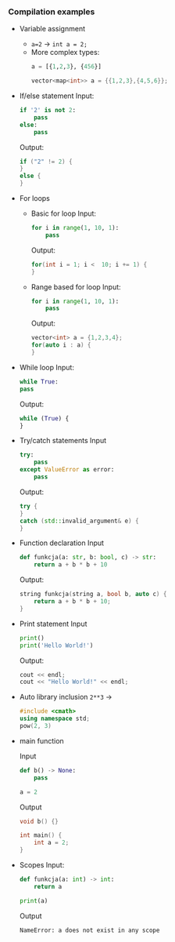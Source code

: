 ### Compilation examples
- Variable assignment
    - `a=2` -> `int a = 2;`
    - More complex types:   
        ```python
        a = [{1,2,3}, {456}]
        ```
        ```c++
        vector<map<int>> a = {{1,2,3},{4,5,6}};
        ```

- If/else statement
    Input:
    ```python
    if '2' is not 2:
        pass
    else:
        pass
    ```
    Output:
    ```c++
    if ("2" != 2) {
    }
    else {
    }
    ```

- For loops
    - Basic for loop
        Input:
        ```python
        for i in range(1, 10, 1):
            pass
        ```
        Output:
      ```c++
      for(int i = 1; i <  10; i += 1) {
      }
      ```
    - Range based for loop
        Input:
        ```python
        for i in range(1, 10, 1):
            pass
        ```
        Output:
        ```c++
        vector<int> a = {1,2,3,4};
        for(auto i : a) {
        }
        ```

- While loop
    Input:
    ```python
    while True:
    pass
    ```
    Output:
    ```python
    while (True) {
    }
    ```
- Try/catch statements
    Input
    ```python
    try:
        pass
    except ValueError as error:
        pass
    ```
    Output:
    ```c++
    try {
    }
    catch (std::invalid_argument& e) {
    }
    ```

- Function declaration
    Input
    ```python
    def funkcja(a: str, b: bool, c) -> str:
        return a + b * b + 10
    ```
    Output:
    ```c++
    string funkcja(string a, bool b, auto c) {
        return a + b * b + 10;
    }
    ```

- Print statement
    Input
    ```python
    print()
    print('Hello World!')
    ```
    Output:
    ```c++
    cout << endl;
    cout << "Hello World!" << endl;
    ```

- Auto library inclusion
    `2**3` -> 
    ```c++
    #include <cmath>
    using namespace std;
    pow(2, 3)
    ```

- main function 

    Input
    ```python
    def b() -> None:
        pass

    a = 2
    ```
    Output
    ```c++
    void b() {}

    int main() {
        int a = 2;
    }
    ```

- Scopes
    Input:
    ```python
    def funkcja(a: int) -> int:
        return a

    print(a)
    ```
    Output
    ```
    NameError: a does not exist in any scope
    ```
